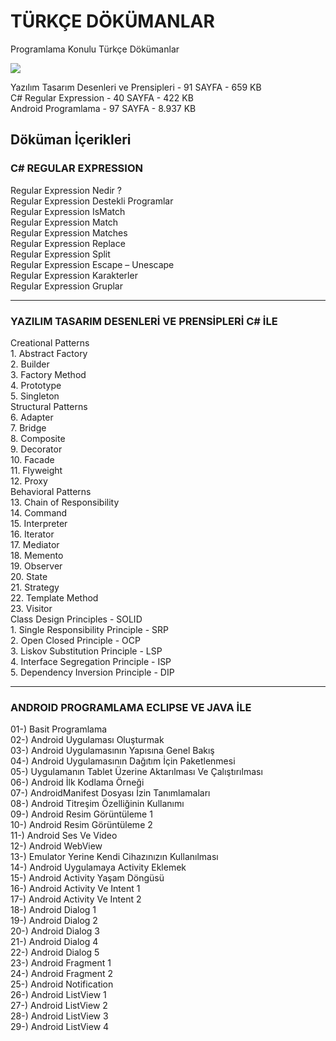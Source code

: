 # TÜRKÇE DÖKÜMANLAR
Programlama Konulu Türkçe Dökümanlar

<image src = "https://github.com/mehmettaskopru/dokumanlar/blob/main/dokuman-image.png">

Yazılım Tasarım Desenleri ve Prensipleri - 91 SAYFA - 659 KB <br>
C# Regular Expression - 40 SAYFA - 422 KB <br>
Android Programlama - 97 SAYFA - 8.937 KB <br>

<h2>Döküman İçerikleri</h2>
<h3>C# REGULAR EXPRESSION</h3>
Regular Expression Nedir ? <br>
Regular Expression Destekli Programlar<br>
Regular Expression IsMatch<br>
Regular Expression Match<br>
Regular Expression Matches<br>
Regular Expression Replace<br>
Regular Expression Split<br>
Regular Expression Escape – Unescape<br>
Regular Expression Karakterler<br>
Regular Expression Gruplar<br>
<hr>
<h3>YAZILIM TASARIM DESENLERİ VE PRENSİPLERİ C# İLE</h3>
Creational Patterns <br>
  1. Abstract Factory <br>
  2. Builder <br>
  3. Factory Method <br>
  4. Prototype <br>
  5. Singleton <br>
Structural Patterns <br>
  6. Adapter <br>
  7. Bridge <br>
  8. Composite <br>
  9. Decorator <br>
  10. Facade <br>
  11. Flyweight <br>
  12. Proxy <br>
Behavioral Patterns <br>
  13. Chain of Responsibility <br>
  14. Command <br>
  15. Interpreter <br>
  16. Iterator <br>
  17. Mediator <br>
  18. Memento <br>
  19. Observer <br>
  20. State <br>
  21. Strategy <br>
  22. Template Method  <br>
  23. Visitor <br> 
Class Design Principles - SOLID <br>
  1. Single Responsibility Principle - SRP <br>
  2. Open Closed Principle - OCP <br>
  3. Liskov Substitution Principle - LSP <br>
  4. Interface Segregation Principle - ISP <br>
  5. Dependency Inversion Principle - DIP <br>
<hr>
<h3>ANDROID PROGRAMLAMA ECLIPSE VE JAVA İLE </h3> 
01-) Basit Programlama  <br>
02-) Android Uygulaması Oluşturmak  <br>
03-) Android Uygulamasının Yapısına Genel Bakış  <br>
04-) Android Uygulamasının Dağıtım İçin Paketlenmesi  <br>
05-) Uygulamanın Tablet Üzerine Aktarılması Ve Çalıştırılması  <br>
06-) Android İlk Kodlama Örneği  <br>
07-) AndroidManifest Dosyası İzin Tanımlamaları  <br>
08-) Android Titreşim Özelliğinin Kullanımı  <br>
09-) Android Resim Görüntüleme 1  <br>
10-) Android Resim Görüntüleme 2  <br>
11-) Android Ses Ve Video  <br>
12-) Android WebView  <br>
13-) Emulator Yerine Kendi Cihazınızın Kullanılması  <br>
14-) Android Uygulamaya Activity Eklemek  <br>
15-) Android Activity Yaşam Döngüsü  <br>
16-) Android Activity Ve Intent 1  <br>
17-) Android Activity Ve Intent 2  <br>
18-) Android Dialog 1  <br>
19-) Android Dialog 2  <br>
20-) Android Dialog 3  <br>
21-) Android Dialog 4  <br>
22-) Android Dialog 5  <br>
23-) Android Fragment 1  <br>
24-) Android Fragment 2  <br>
25-) Android Notification  <br>
26-) Android ListView 1  <br>
27-) Android ListView 2  <br>
28-) Android ListView 3  <br>
29-) Android ListView 4  <br>
<br><br><br><br><br>


